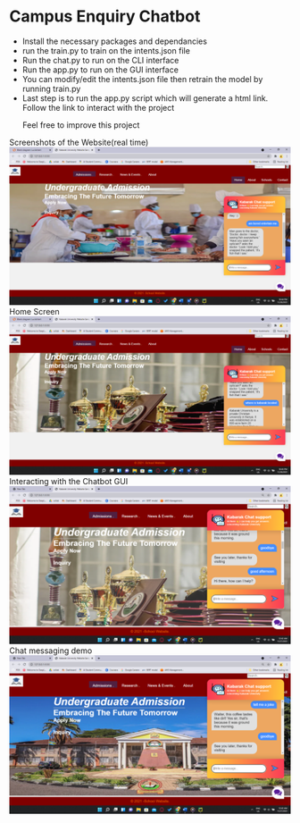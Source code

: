 # Campus Enquiry Chatbot
<p>
 <ul>
     <li>Install the necessary packages and dependancies</li>
     <li>run the train.py to train on the intents.json file</li>
     <li>Run the chat.py to run on the CLI interface</li>
     <li>Run the app.py to run on the GUI interface</li>
     <li>You can modify/edit the intents.json file then retrain the model by running train.py</li>
  <li>Last step is to run the app.py script which will generate a html link. Follow the link to interact with the project
  <p>Feel free to improve this project</p>
 </ul>
</p>
<div
     <caption> Screenshots of the Website(real time)</caption>
     <img src="Screenshot (48).png">
       <caption>Home Screen</caption>
     <img src="Screenshot (50).png">
     <caption> Interacting with the Chatbot GUI </caption>
     <img src="Screenshot (56).png">
       <caption> Chat messaging demo </caption>
     <img src="Screenshot (57).png">
</div>
